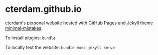 # cterdam.github.io

cterdam's personal website hosted with [GitHub Pages][GHP] and Jekyll theme
[minimal-mistakes][MMISTAKE].

[GHP]: https://docs.github.com/en/pages/setting-up-a-github-pages-site-with-jekyll/testing-your-github-pages-site-locally-with-jekyll
[MMISTAKE]: https://github.com/mmistakes/minimal-mistakes

To install plugins: `bundle`

To locally test the website: `bundle exec jekyll serve`
